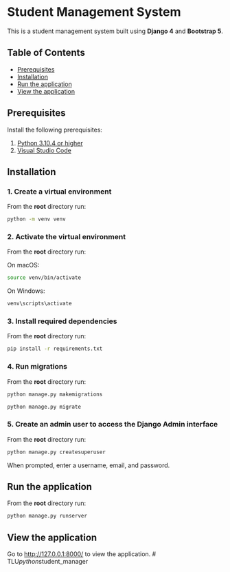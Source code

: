 # Student Management System

This is a student management system built using **Django 4** and **Bootstrap 5**.

## Table of Contents 
- [Prerequisites](#prerequisites)
- [Installation](#installation)
- [Run the application](#run-the-application)
- [View the application](#view-the-application)


## Prerequisites

Install the following prerequisites:

1. [Python 3.10.4 or higher](https://www.python.org/downloads/)
2. [Visual Studio Code](https://code.visualstudio.com/download)


## Installation

### 1. Create a virtual environment

From the **root** directory run:

```bash
python -m venv venv
```

### 2. Activate the virtual environment

From the **root** directory run:

On macOS:

```bash
source venv/bin/activate
```

On Windows:

```bash
venv\scripts\activate
```

### 3. Install required dependencies

From the **root** directory run:

```bash
pip install -r requirements.txt
```

### 4. Run migrations

From the **root** directory run:

```bash
python manage.py makemigrations
```
```bash
python manage.py migrate
```

### 5. Create an admin user to access the Django Admin interface

From the **root** directory run:

```bash
python manage.py createsuperuser
```

When prompted, enter a username, email, and password.

## Run the application

From the **root** directory run:

```bash
python manage.py runserver
```

## View the application

Go to http://127.0.0.1:8000/ to view the application.
#   T L U _ p y t h o n _ s t u d e n t _ m a n a g e r  
 